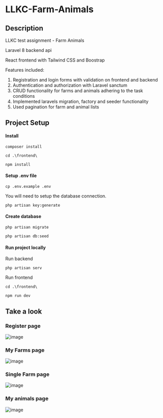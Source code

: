 # LLKC-Farm-Animals
## Description

LLKC test assignment - Farm Animals

Laravel 8 backend api

React frontend with Tailwind CSS and Boostrap

Features included:

1. Registration and login forms with validation on frontend and backend
2. Authentication and authorization with Laravel sanctum
3. CRUD functionality for farms and animals adhering to the task conditions
4. Implemented laravels migration, factory and seeder functionality
5. Used pagination for farm and animal lists

## Project Setup

#### Install
``composer install``

``cd .\frontend\``

``npm install``

#### Setup .env file

``cp .env.example .env``

You will need to setup the database connection.

``php artisan key:generate``

#### Create database

``php artisan migrate``

``php artisan db:seed``

#### Run project locally

Run backend

``php artisan serv``

Run frontend

`` cd .\frontend\ ``

``npm run dev``

## Take a look
### Register page
![image](https://github.com/Cerbenix/LLKC_Farm_Animals/assets/124684938/c6a72cc3-a278-4dcc-8656-06971d3d9e47)

### My Farms page
![image](https://github.com/Cerbenix/LLKC_Farm_Animals/assets/124684938/1476683d-115f-4ebc-87b2-2e0c2d3a3716)

### Single Farm page
![image](https://github.com/Cerbenix/LLKC_Farm_Animals/assets/124684938/acf0447c-612d-4a67-824c-f12f7f2901f8)

### My animals page
![image](https://github.com/Cerbenix/LLKC_Farm_Animals/assets/124684938/a6b4ed89-b505-46c1-b694-177ba29b2a04)




